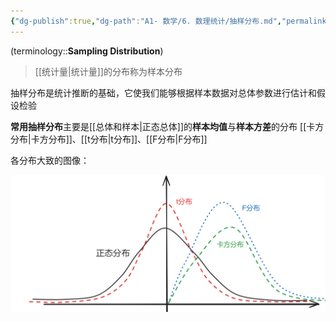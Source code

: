 ```yaml
---
{"dg-publish":true,"dg-path":"A1- 数学/6. 数理统计/抽样分布.md","permalink":"/A1- 数学/6. 数理统计/抽样分布/","dgPassFrontmatter":true,"noteIcon":"","created":"2024-05-21T15:20:28.246+08:00","updated":"2025-08-28T21:53:13.165+08:00"}
---
```


(terminology::**Sampling Distribution**)
> [[统计量\|统计量]]的分布称为样本分布

抽样分布是统计推断的基础，它使我们能够根据样本数据对总体参数进行估计和假设检验

**常用抽样分布**主要是[[总体和样本\|正态总体]]的**样本均值**与**样本方差**的分布
[[卡方分布\|卡方分布]]、[[t分布\|t分布]]、[[F分布\|F分布]]

各分布大致的图像：

![Pasted image 20250618104827.png](../img/user/Functional%20files/Photo%20Resources/Pasted%20image%2020250618104827.png)








